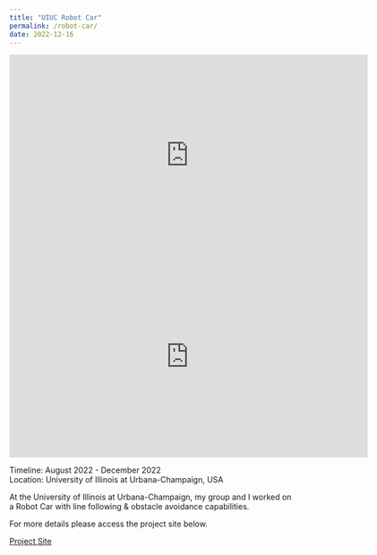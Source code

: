 ```yaml
---
title: "UIUC Robot Car"
permalink: /robot-car/
date: 2022-12-16
---
```


<iframe width="640" height="360" src="https://www.youtube.com/embed/FdAZ-2gmHb4?si=05t31EB4_tNBXkOE" title="YouTube video player" frameborder="0" allow="accelerometer; autoplay; clipboard-write; encrypted-media; gyroscope; picture-in-picture; web-share" referrerpolicy="strict-origin-when-cross-origin" allowfullscreen></iframe>

<iframe width="640" height="360" src="https://www.youtube.com/embed/HqiDRQQiqhc?si=LQpckZ4SlTuoqAwk" title="YouTube video player" frameborder="0" allow="accelerometer; autoplay; clipboard-write; encrypted-media; gyroscope; picture-in-picture; web-share" referrerpolicy="strict-origin-when-cross-origin" allowfullscreen></iframe>

Timeline: August 2022 - December 2022<br>
Location: University of Illinois at Urbana-Champaign, USA

At the University of Illinois at Urbana-Champaign, my group and I worked on a Robot Car with line following & obstacle avoidance capabilities.

For more details please access the project site below.

​[Project Site](https://www.hackster.io/500730/line-following-robot-with-crash-detection-34002b)